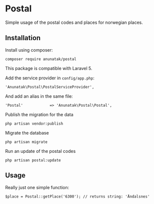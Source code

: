 # Postal

Simple usage of the postal codes and places for norwegian places.

Installation
------------

Install using composer:

    composer require anunatak/postal

This package is compatible with Laravel 5.

Add the service provider in `config/app.php`:

    'Anunatak\Postal\PostalServiceProvider',

And add an alias in the same file:

    'Postal'            => 'Anunatak\Postal\Postal',

Publish the migration for the data
	
	php artisan vendor:publish

Migrate the database

	php artisan migrate

Run an update of the postal codes

	php artisan postal:update
    
Usage
-----

Really just one simple function:

	$place = Postal::getPlace('6300'); // returns string: 'Åndalsnes'

